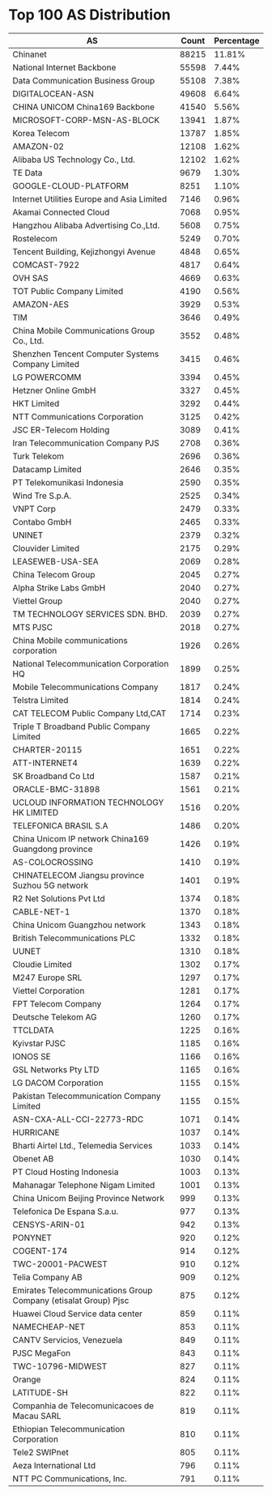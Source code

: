 # Top 100 AS Distribution
| AS | Count | Percentage |
|----|----|----|
| Chinanet | 88215 | 11.81% |
| National Internet Backbone | 55598 | 7.44% |
| Data Communication Business Group | 55108 | 7.38% |
| DIGITALOCEAN-ASN | 49608 | 6.64% |
| CHINA UNICOM China169 Backbone | 41540 | 5.56% |
| MICROSOFT-CORP-MSN-AS-BLOCK | 13941 | 1.87% |
| Korea Telecom | 13787 | 1.85% |
| AMAZON-02 | 12108 | 1.62% |
| Alibaba US Technology Co., Ltd. | 12102 | 1.62% |
| TE Data | 9679 | 1.30% |
| GOOGLE-CLOUD-PLATFORM | 8251 | 1.10% |
| Internet Utilities Europe and Asia Limited | 7146 | 0.96% |
| Akamai Connected Cloud | 7068 | 0.95% |
| Hangzhou Alibaba Advertising Co.,Ltd. | 5608 | 0.75% |
| Rostelecom | 5249 | 0.70% |
| Tencent Building, Kejizhongyi Avenue | 4848 | 0.65% |
| COMCAST-7922 | 4817 | 0.64% |
| OVH SAS | 4669 | 0.63% |
| TOT Public Company Limited | 4190 | 0.56% |
| AMAZON-AES | 3929 | 0.53% |
| TIM | 3646 | 0.49% |
| China Mobile Communications Group Co., Ltd. | 3552 | 0.48% |
| Shenzhen Tencent Computer Systems Company Limited | 3415 | 0.46% |
| LG POWERCOMM | 3394 | 0.45% |
| Hetzner Online GmbH | 3327 | 0.45% |
| HKT Limited | 3292 | 0.44% |
| NTT Communications Corporation | 3125 | 0.42% |
| JSC ER-Telecom Holding | 3089 | 0.41% |
| Iran Telecommunication Company PJS | 2708 | 0.36% |
| Turk Telekom | 2696 | 0.36% |
| Datacamp Limited | 2646 | 0.35% |
| PT Telekomunikasi Indonesia | 2590 | 0.35% |
| Wind Tre S.p.A. | 2525 | 0.34% |
| VNPT Corp | 2479 | 0.33% |
| Contabo GmbH | 2465 | 0.33% |
| UNINET | 2379 | 0.32% |
| Clouvider Limited | 2175 | 0.29% |
| LEASEWEB-USA-SEA | 2069 | 0.28% |
| China Telecom Group | 2045 | 0.27% |
| Alpha Strike Labs GmbH | 2040 | 0.27% |
| Viettel Group | 2040 | 0.27% |
| TM TECHNOLOGY SERVICES SDN. BHD. | 2039 | 0.27% |
| MTS PJSC | 2018 | 0.27% |
| China Mobile communications corporation | 1926 | 0.26% |
| National Telecommunication Corporation HQ | 1899 | 0.25% |
| Mobile Telecommunications Company | 1817 | 0.24% |
| Telstra Limited | 1814 | 0.24% |
| CAT TELECOM Public Company Ltd,CAT | 1714 | 0.23% |
| Triple T Broadband Public Company Limited | 1665 | 0.22% |
| CHARTER-20115 | 1651 | 0.22% |
| ATT-INTERNET4 | 1639 | 0.22% |
| SK Broadband Co Ltd | 1587 | 0.21% |
| ORACLE-BMC-31898 | 1561 | 0.21% |
| UCLOUD INFORMATION TECHNOLOGY HK LIMITED | 1516 | 0.20% |
| TELEFONICA BRASIL S.A | 1486 | 0.20% |
| China Unicom IP network China169 Guangdong province | 1426 | 0.19% |
| AS-COLOCROSSING | 1410 | 0.19% |
| CHINATELECOM Jiangsu province Suzhou 5G network | 1401 | 0.19% |
| R2 Net Solutions Pvt Ltd | 1374 | 0.18% |
| CABLE-NET-1 | 1370 | 0.18% |
| China Unicom Guangzhou network | 1343 | 0.18% |
| British Telecommunications PLC | 1332 | 0.18% |
| UUNET | 1310 | 0.18% |
| Cloudie Limited | 1302 | 0.17% |
| M247 Europe SRL | 1297 | 0.17% |
| Viettel Corporation | 1281 | 0.17% |
| FPT Telecom Company | 1264 | 0.17% |
| Deutsche Telekom AG | 1260 | 0.17% |
| TTCLDATA | 1225 | 0.16% |
| Kyivstar PJSC | 1185 | 0.16% |
| IONOS SE | 1166 | 0.16% |
| GSL Networks Pty LTD | 1165 | 0.16% |
| LG DACOM Corporation | 1155 | 0.15% |
| Pakistan Telecommunication Company Limited | 1155 | 0.15% |
| ASN-CXA-ALL-CCI-22773-RDC | 1071 | 0.14% |
| HURRICANE | 1037 | 0.14% |
| Bharti Airtel Ltd., Telemedia Services | 1033 | 0.14% |
| Obenet AB | 1030 | 0.14% |
| PT Cloud Hosting Indonesia | 1003 | 0.13% |
| Mahanagar Telephone Nigam Limited | 1001 | 0.13% |
| China Unicom Beijing Province Network | 999 | 0.13% |
| Telefonica De Espana S.a.u. | 977 | 0.13% |
| CENSYS-ARIN-01 | 942 | 0.13% |
| PONYNET | 920 | 0.12% |
| COGENT-174 | 914 | 0.12% |
| TWC-20001-PACWEST | 910 | 0.12% |
| Telia Company AB | 909 | 0.12% |
| Emirates Telecommunications Group Company (etisalat Group) Pjsc | 875 | 0.12% |
| Huawei Cloud Service data center | 859 | 0.11% |
| NAMECHEAP-NET | 853 | 0.11% |
| CANTV Servicios, Venezuela | 849 | 0.11% |
| PJSC MegaFon | 843 | 0.11% |
| TWC-10796-MIDWEST | 827 | 0.11% |
| Orange | 824 | 0.11% |
| LATITUDE-SH | 822 | 0.11% |
| Companhia de Telecomunicacoes de Macau SARL | 819 | 0.11% |
| Ethiopian Telecommunication Corporation | 810 | 0.11% |
| Tele2 SWIPnet | 805 | 0.11% |
| Aeza International Ltd | 796 | 0.11% |
| NTT PC Communications, Inc. | 791 | 0.11% |

